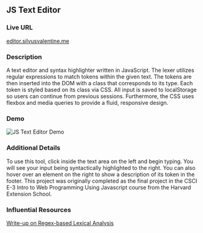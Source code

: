 ## JS Text Editor

### Live URL

[editor.silvusvalentine.me](http://editor.silvusvalentine.me)

### Description

A text editor and syntax highlighter written in JavaScript. The lexer utilizes regular expressions to match tokens within the given text. The tokens are then inserted into the DOM with a class that corresponds to its type. Each token is styled based on its class via CSS. All input is saved to localStorage so users can continue from previous sessions. Furthermore, the CSS uses flexbox and media queries to provide a fluid, responsive design.

### Demo

![JS Text Editor Demo](img/demo.gif)

### Additional Details

To use this tool, click inside the text area on the left and begin typing. You will see your input being syntactically highlighted to the right. You can also hover over an element on the right to show a description of its token in the footer. This project was originally completed as the final project in the CSCI E-3 Intro to Web Programming Using Javascript course from the Harvard Extension School.

### Influential Resources

[Write-up on Regex-based Lexical Analysis](http://eli.thegreenplace.net/2013/06/25/regex-based-lexical-analysis-in-python-and-javascript)
